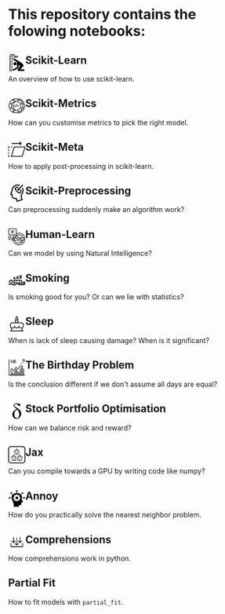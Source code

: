 # This repository contains the folowing notebooks:

## <img src="scikit-metrics/scikit-metrics.svg" width=35 height=35 align="left">  Scikit-Learn
An overview of how to use scikit-learn.


## <img src="scikit-meta/scikit-meta.svg" width=35 height=35 align="left"> Scikit-Metrics

How can you customise metrics to pick the right model. 


## <img src="scikit-prep/scikit-prep.svg" width=35 height=35 align="left"> Scikit-Meta

How to apply post-processing in scikit-learn.


## <img src="human-learn/human-learn.svg" width=35 height=35 align="left"> Scikit-Preprocessing

Can preprocessing suddenly make an algorithm work?


## <img src="smoking/smoking.svg" width=35 height=35 align="left"> Human-Learn

Can we model by using Natural Intelligence?


## <img src="sleep/sleep.svg" width=35 height=35 align="left"> Smoking

Is smoking good for you? Or can we lie with statistics?


## <img src="birthday/birthday.svg" width=35 height=35 align="left"> Sleep

When is lack of sleep causing damage? When is it significant?


## <img src="stocks/cvxpy-two.svg" width=35 height=35 align="left"> The Birthday Problem

Is the conclusion different if we don't assume all days are equal?


## <img src="jax/jax.svg" width=35 height=35 align="left"> Stock Portfolio Optimisation

How can we balance risk and reward?


## <img src="annoy/annoy.svg" width=35 height=35 align="left"> Jax

Can you compile towards a GPU by writing code like numpy?


## <img src="comprehensions/comprehension.svg" width=35 height=35 align="left"> Annoy

How do you practically solve the nearest neighbor problem.


## <img src="partial_fit/partial_fit.svg" width=35 height=35 align="left"> Comprehensions

How comprehensions work in python.


## Partial Fit

How to fit models with `partial_fit`.
